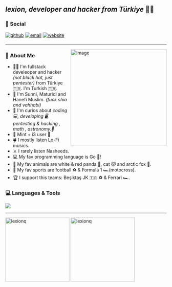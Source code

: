 ## *lexion, developer and hacker from Türkiye* 👨‍💻
<!-- Why you look at this codes :)-->

### 🔗 Social  
[<img src="https://img.shields.io/badge/github-%2324292e.svg?&style=for-the-badge&logo=github&logoColor=white" alt=github style="margin-bottom: 7px;" />](https://github.com/lexionq)
[<img src="https://img.shields.io/badge/E--Mail-gray.svg?&style=for-the-badge&logo=maildotru&logoColor=white&color=gray" alt="email" style="margin-bottom: 7px;" />](mailto:lexionq@proton.me)
[<img src="https://img.shields.io/badge/🌐%20Website-%236e6e6e.svg?&style=for-the-badge&logoColor=white" alt=website style="margin-bottom: 7px;" />](https://lexionq.github.io)

---

<!-- <img src="https://media1.tenor.com/m/y-cCxl8uEw0AAAAd/yetopen.gif" width = "250" height="250" align=right /> -->
<img width="300" height="300" alt="image" src="https://github.com/user-attachments/assets/b0245e82-fb02-4331-88e8-06ed9b64d58e" align=right />
 
### 🐼 About Me
- 👨‍🚀 I'm fullstack develeoper and hacker *(not black hat, just pentester)* from Türkiye 🇹🇷. I'm Turkish 🇹🇷.
- 🌙 I'm Sunni, Maturidi and Hanefi Muslim. *(fuck shia and vahhabi)*
- 🧠 I'm curios about *coding 💻, developing 🖥️, pentesting & hacking , math , astronomy.🔭*
- 🐧 Mint + i3 user 🌱
- 🍀 I mostly listen Lo-Fi musics.
- ⚔️ I rarely listen Nasheeds. 
- 💻 My fav programming language is Go 🐹!
- 🐋 My fav animals are white & red panda 🐼, cat 😽 and arctic fox 🦊.
- 🏅 My fav sports are football ⚽ & Formula 1 🏎️(motocross).
- 🏆 I support this teams: Beşiktaş JK 🇹🇷 ⚽ & Ferrari 🏎️. 

### 💻 Languages & Tools
<a href="https://skillicons.dev">
  <img align="center" src="https://skillicons.dev/icons?i=py,c,cpp,go,html,css,bootstrap,qt,js,git,github,linux,mint,bash,neovim,kali,nginx,arduino,markdown,vscode,gmail,instagram&theme=dark" />
</a>

---

<p>
  <img src="https://github-readme-stats.vercel.app/api/top-langs?username=lexionq&show_icons=true&hide=html&locale=en&layout=donut&theme=algolia" alt="lexionq" height="200" />
  <img src="https://github-readme-stats.vercel.app/api?username=lexionq&show_icons=true&locale=en&theme=algolia" alt="lexionq" height="200" />
</p>

